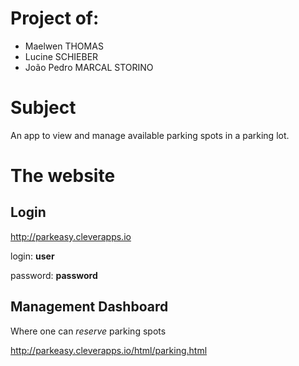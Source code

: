 # Project of:
 - Maelwen THOMAS
 - Lucine SCHIEBER
 - João Pedro MARCAL STORINO

# Subject
 An app to view and manage available parking spots in a parking lot.


# The website
## Login
http://parkeasy.cleverapps.io

login: **user**

password: **password** 

## Management Dashboard
Where one can *reserve* parking spots 

http://parkeasy.cleverapps.io/html/parking.html

